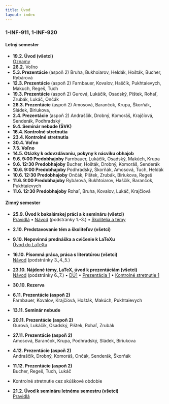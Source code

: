 ```yaml
---
title: Úvod
layout: index
---
```


### 1-INF-911, 1-INF-920

#### Letný semester

* **19.2. Úvod (všetci)**<br>
[Oznamy](./Oznamy_február.md)
* **26.2.** Voľno
* **5.3. Prezentácie** (aspoň 2)
Bruha, Bukhoiarov, Heldák, Hošták, Bucher, Rybárová 
* **12.3. Prezentácie** (aspoň 2)
Farnbauer, Kovalov, Haščík, Pukhtaievych, Makuch, Regeš, Tuch 
* **19.3. Prezentácie** (aspoň 2)
Gurová, Lukáčik, Osadský, Pištek, Rohaľ, Zrubák, Lukáč, Ončák
* **26.3. Prezentácie** (aspoň 2)
Amosová, Barančok, Krupa, Škorňák, Sládek, Biriukova, 
* **2.4. Prezentácie** (aspoň 2)
Andraščík, Drobný, Komoráš, Krajčíová, Senderák, Podhradský
* **9.4. Seminár nebude (ŠVK)**
* **16.4. Kontrolné stretnutia**
* **23.4. Kontrolné stretnutia**
* **30.4. Voľno** 
* **7.5. Voľno**
* **14.5. Otázky k odovzdávaniu, pokyny k nácviku obhajob**
* **9.6. 9:00 Predobhajoby**
Farnbauer, Lukáčik, Osadský, Makúch, Krupa
* **9.6. 12:30 Predobhajoby**
Bucher, Hošták, Drobný, Komoráš, Senderák
* **10.6. 9:00 Predobhajoby**
Podhradský,  Škorňák,  Amosová,  Tuch,  Heldák
* **10.6. 12:30 Predobhajoby**
Ončák, Pištek, Zrubák, Biriukova, Regeš
* **11.6. 9:00 Predobhajoby**
Rybárová, Bukhtoiarov, Haščík, Barančok, Pukhtaievych
* **11.6. 12:30 Predobhajoby**
Rohaľ, Bruha, Kovalov, Lukáč, Krajčiová
#### Zimný semester

* **25.9. Úvod k bakalárskej práci a k semináru (všetci)**<br>
[Pravidlá](./Pravidlá_ZS.md)  • [Návod](./Návod.md) (podstránky 1.-3.)  •  [Školitelia a témy](./Školitelia.md)
* **2.10. Predstavovanie tém a školiteľov (všetci)**
* **9.10. Nepovinná prednáška a cvičenie k LaTeXu**<br>
[Úvod do LaTeXu](./Úvod_do_LaTeXu.md)
* **16.10. Písomná práca, práca s literatúrou (všetci)**<br>
[Návod](./Návod.md) (podstránky 3.,4.,5.)
* **23.10. Nájdené témy, LaTeX, úvod k prezentáciám (všetci)**<br>
[Návod](./Návod.md) (podstránky 6.,7.) •  [DÚ1](./DÚ1.md) • [Prezentácia 1](./Prezentácia_1.md) • [Kontrolné stretnutie 1](./Kontrolné_stretnutie_1.md) <!-- • [Oznamy](Oznamy_október.md) -->
* **30.10. Rezerva**
* **6.11. Prezentácie (aspoň 2)**<br>
Farnbauer, Kovalov, Krajčíová, Hošták, Makúch, Pukhtaievych<br>
* **13.11. Seminár nebude**
* **20.11. Prezentácie (aspoň 2)**<br>
Gurová, Lukáčik, Osadský, Pištek, Rohaľ, Zrubák
* **27.11. Prezentácie (aspoň 2)**<br>
Amosová, Barančok, Krupa, Podhradský, Sládek, Biriukova
* **4.12. Prezentácie (aspoň 2)**<br>
Andraščík, Drobný, Komoráš, Ončák, Senderák, Škorňák
* **11.12. Prezentácie (aspoň 2)**<br>
Bucher, Regeš, Tuch, Lukáč
* Kontrolné stretnutie cez skúškové obdobie

* **21.2. Úvod k semináru letnému semestru (všetci)**<br>
[Pravidlá](./Pravidlá_LS.md)

